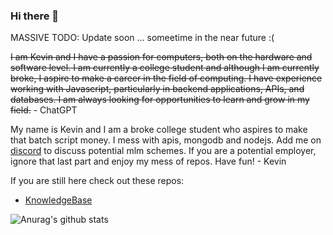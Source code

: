 ### Hi there 👋

MASSIVE TODO: Update soon ... someetime in the near future :(

~~I am Kevin and I have a passion for computers, both on the hardware and software level. I am currently a college student and although I am currently broke, I aspire to make a career in the field of computing. I have experience working with Javascript, particularly in backend applications, APIs, and databases. I am always looking for opportunities to learn and grow in my field.~~ - ChatGPT

My name is Kevin and I am a broke college student who aspires to make that batch script money. I mess with apis, mongodb and nodejs. Add me on [discord](https://discordapp.com/users/264799632918446081) to discuss potential mlm schemes. If you are a potential employer, ignore that last part and enjoy my mess of repos. Have fun! - Kevin

If you are still here check out these repos:
* [KnowledgeBase](https://github.com/Kvrnn/KnowledgeBase)

![Anurag's github stats](https://github-readme-stats.vercel.app/api?username=kvrnn&count_private=trueshow_icons=true&theme=tokyonight )

<!--
**Kvrnn/Kvrnn** is a ✨ _special_ ✨ repository because its `README.md` (this file) appears on your GitHub profile.

Here are some ideas to get you started:

- 🔭 I’m currently working on ...
- 🌱 I’m currently learning ...
- 👯 I’m looking to collaborate on ...
- 🤔 I’m looking for help with ...
- 💬 Ask me about ...
- 📫 How to reach me: ...
- 😄 Pronouns: ...
- ⚡ Fun fact: ...
-->
